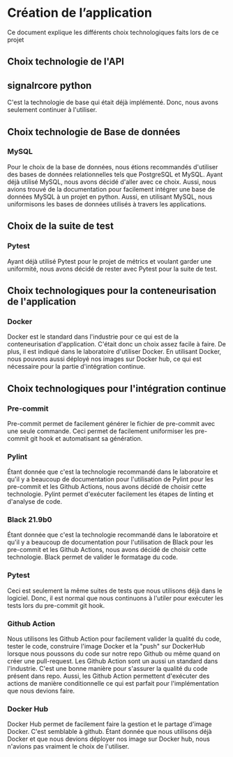 # Création de l’application

Ce document explique les différents choix technologiques faits lors de ce projet

## Choix technologie de l'API

## signalrcore python
C'est la technologie de base qui était déjà implémenté. Donc, nous avons seulement
continuer à l'utiliser.

## Choix technologie de Base de données

### MySQL
Pour le choix de la base de données, nous étions recommandés d'utiliser des bases de 
données relationnelles tels que  PostgreSQL et MySQL. Ayant déjà utilisé MySQL, nous 
avons décidé d'aller avec ce choix. Aussi, nous avions trouvé de la documentation 
pour facilement intégrer une base de données MySQL à un projet en python. Aussi, en
utilisant MySQL, nous uniformisons les bases de données utilisés à travers les 
applications.

## Choix de la suite de test

### Pytest
Ayant déjà utilisé Pytest pour le projet de métrics et voulant garder une uniformité,
nous avons décidé de rester avec Pytest pour la suite de test.

## Choix technologiques pour la conteneurisation de l'application

### Docker
Docker est le standard dans l'industrie pour ce qui est de la conteneurisation 
d'application. C'était donc un choix assez facile à faire. De plus, il est indiqué
dans le laboratoire d'utiliser Docker. En utilisant Docker, nous pouvons aussi
déployé nos images sur Docker hub, ce qui est nécessaire pour la partie d'intégration
continue.

## Choix technologiques pour l'intégration continue

### Pre-commit
Pre-commit permet de facilement générer le fichier de pre-commit avec une seule 
commande. Ceci permet de facilement uniformiser les pre-commit git hook et 
automatisant sa génération.

### Pylint
Étant donnée que c'est la technologie recommandé dans le laboratoire et qu'il y a 
beaucoup de documentation pour l'utilisation de Pylint pour les pre-commit et les 
Github Actions, nous avons décidé de choisir cette technologie. Pylint permet 
d'exécuter facilement les étapes de linting et d'analyse de code.

### Black 21.9b0
Étant donnée que c'est la technologie recommandé dans le laboratoire et qu'il y a 
beaucoup de documentation pour l'utilisation de Black pour les pre-commit et les 
Github Actions, nous avons décidé de choisir cette technologie. Black permet de 
valider le formatage du code.

### Pytest
Ceci est seulement la même suites de tests que nous utilisons déjà dans le logiciel.
Donc, il est normal que nous continuons à l'utiler pour exécuter les tests lors du
pre-commit git hook.

### Github Action
Nous utilisons les Github Action pour facilement valider la qualité du code,
tester le code, construire l'image Docker et la "push" sur DockerHub lorsque nous 
poussons du code sur notre repo Github ou même quand on créer une pull-request. Les 
Github Action sont un aussi un standard dans l'industrie. C'est une bonne manière 
pour s'assurer la qualité du code présent dans repo. Aussi, les Github Action 
permettent d'exécuter des actions de manière conditionnelle ce qui est parfait pour
l'implémentation que nous devions faire.

### Docker Hub
Docker Hub permet de facilement faire la gestion et le partage d'image Docker. C'est 
semblable à github. Étant donnée que nous utilisons déjà Docker et que nous devions 
déployer nos image sur Docker hub, nous n'avions pas vraiment le choix de l'utiliser.